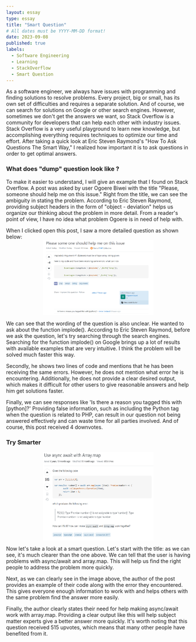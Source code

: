 ```yaml
---
layout: essay
type: essay
title: "Smart Question"
# All dates must be YYYY-MM-DD format!
date: 2023-09-08
published: true
labels:
  - Software Engineering
  - Learning
  - StackOverflow
  - Smart Question
---
```


As a software engineer, we always have issues with programming and finding solutions to resolve problems. Every project, big or small, has its own set of difficulties and requires a separate solution. And of course, we can search for solutions on Google or other search engines. However, sometimes we don't get the answers we want, so Stack Overflow is a community for developers that can help each other with industry issues. Stack Overflow is a very useful playground to learn new knowledge, but accomplishing everything requires techniques to optimize our time and effort. After taking a quick look at Eric Steven Raymond's "How To Ask Questions The Smart Way," I realized how important it is to ask questions in order to get optimal answers.

<h3>What does "dump" question look like ?</h3>

To make it easier to understand, I will give an example that I found on Stack Overflow. A post was asked by user Ogoere Biwei with the title "Please, someone should help me on this issue." Right from the title, we can see the ambiguity in stating the problem. According to Eric Steven Raymond, providing subject headers in the form of "object - deviation" helps us organize our thinking about the problem in more detail. From a reader's point of view, I have no idea what problem Ogoere is in need of help with.

When I clicked open this post, I saw a more detailed question as shown below:
<img height="40%" 
     style="display: block;
  margin-left: auto;
  margin-right: auto;
  width: 60%" 
     src="../img/dump.png">

We can see that the wording of the question is also unclear. He wanted to ask about the function implode(). According to Eric Steven Raymond, before we ask the question, let's try searching through the search engines. Searching for the function implode() on Google brings up a lot of results with available examples that are very intuitive. I think the problem will be solved much faster this way.

Secondly, he shows two lines of code and mentions that he has been receiving the same errors. However, he does not mention what error he is encountering. Additionally, he does not provide a clear desired output, which makes it difficult for other users to give reasonable answers and help him get solutions faster.

Finally, we can see responses like 'Is there a reason you tagged this with [python]?' Providing false information, such as including the Python tag when the question is related to PHP, can result in our question not being answered effectively and can waste time for all parties involved. And of course, this post received 4 downvotes.

<h3>Try Smarter</h3>

<img height="40%" 
     style="display: block;
  margin-left: auto;
  margin-right: auto;
  width: 60%" 
     src="../img/smart.png">
     
Now let's take a look at a smart question. Let's start with the title: as we can see, it's much clearer than the one above. We can tell that the user is having problems with async/await and array.map. This will help us find the right people to address the problem more quickly.

Next, as we can clearly see in the image above, the author of the post provides an example of their code along with the error they encountered. This gives everyone enough information to work with and helps others with the same problem find the answer more easily.

Finally, the author clearly states their need for help making async/await work with array.map. Providing a clear output like this will help subject matter experts give a better answer more quickly. It's worth noting that this question received 515 upvotes, which means that many other people have benefited from it.
